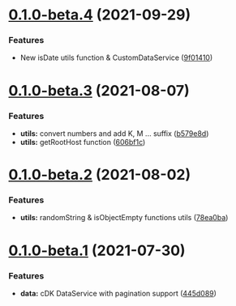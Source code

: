 # [0.1.0-beta.4](https://github.com/wanoo21/ngx-abstract/compare/v0.1.0-beta.3...v0.1.0-beta.4) (2021-09-29)


### Features

* New isDate utils function & CustomDataService ([9f01410](https://github.com/wanoo21/ngx-abstract/commit/9f014104fa501dd08c276d7292bc17fdd2fd04b8))

# [0.1.0-beta.3](https://github.com/wanoo21/ngx-abstract/compare/v0.1.0-beta.2...v0.1.0-beta.3) (2021-08-07)


### Features

* **utils:** convert numbers and add K, M ... suffix ([b579e8d](https://github.com/wanoo21/ngx-abstract/commit/b579e8d3d2c10366eddcaa228cc6a6a0c970fe5d))
* **utils:** getRootHost function ([606bf1c](https://github.com/wanoo21/ngx-abstract/commit/606bf1c18fae95bb823d46e0283434717eb6a2bb))

# [0.1.0-beta.2](https://github.com/wanoo21/ngx-abstract/compare/v0.1.0-beta.1...v0.1.0-beta.2) (2021-08-02)


### Features

* **utils:** randomString & isObjectEmpty functions utils ([78ea0ba](https://github.com/wanoo21/ngx-abstract/commit/78ea0ba3fa0a6185d4d08dad46ff8ca9023c998f))

# [0.1.0-beta.1](https://github.com/wanoo21/ngx-abstract/compare/v0.0.2...v0.1.0-beta.1) (2021-07-30)


### Features

* **data:** cDK DataService with pagination support ([445d089](https://github.com/wanoo21/ngx-abstract/commit/445d0896fdaca79994e4064fa3269e50e6745316))
